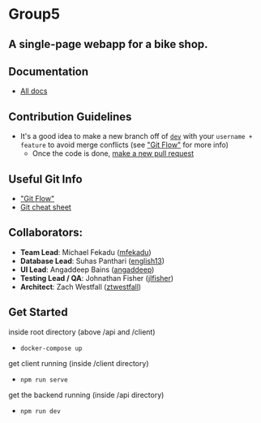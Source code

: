 # Group5

## A single-page webapp for a bike shop.

## Documentation
* [All docs][shared_gdrive]

## Contribution Guidelines
* It's a good idea to make a new branch off of [`dev`][dev_link] with your `username + feature` to avoid merge conflicts (see ["Git Flow"][gitflow] for more info)
  * Once the code is done, [make a new pull request](https://github.com/CSC307Winter2019/Group5/pulls)

## Useful Git Info
* ["Git Flow"][gitflow]
* [Git cheat sheet][gitbasics]

## Collaborators:

* __Team Lead__: Michael Fekadu ([mfekadu][mfekadu])
* __Database Lead__: Suhas Panthari ([english13][english13])
* __UI Lead__: Angaddeep Bains ([angaddeep][angaddeep])
* __Testing Lead / QA__: Johnathan Fisher ([jlfisher][jlfisher])
* __Architect__: Zach Westfall ([ztwestfall][ztwestfall])

## Get Started

inside root directory (above /api and /client)

* `docker-compose up`

get client running (inside /client directory)

* `npm run serve`

get the backend running (inside /api directory)

* `npm run dev`


[//]: # (username links)

[english13]: https://github.com/english13
[jlfisher]: https://github.com/jlfisher
[ztwestfall]: https://github.com/ztwestfall
[angaddeep]: https://github.com/angaddeep
[mfekadu]: https://github.com/mfekadu

[//]: # (useful git links)

[gitbasics]: http://rogerdudler.github.io/git-guide/
[gitflow]: https://nvie.com/posts/a-successful-git-branching-model/

[//]: # (misc)

[shared_gdrive]: https://drive.google.com/drive/u/0/folders/1kT1bq_aAEvqXJfDculGMjT0Cxi3J-3IB

[dev_link]: https://github.com/CSC307Winter2019/Group5/tree/dev
